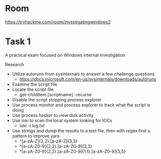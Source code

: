# Room
https://tryhackme.com/room/investigatingwindows2

# Task 1
A practical exam focused on Windows internal investigation

Research
* Utilize autoruns from sysinternals to answer a few challenge questions
  * https://docs.microsoft.com/en-us/sysinternals/downloads/autoruns
* Examine the script file
* Locate the script file
  * get-childitem [scriptname] -recurse
* Disable the script stopping process explorer
* Use process monitor and process explorer to track what the script is doing
* Use process hacker to view disk activity
* Use loki to scan the local system looking for IOCs
  * loki -l log.txt
* Use strings and dump the results to a text file, then with regex find a pattern to improve yara
  * ^[a-zA-Z]{2,2}\.[a-zA-Z]{3,3}
  * ^[a-zA-Z0-9]{2,2}\.[a-zA-Z0-9]{3,3}
  * ^[a-zA-Z0-9]{2,2}\.[a-zA-Z0-9]{1,1}\.[a-zA-Z0-9]{5,5}